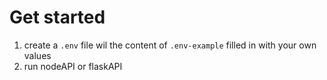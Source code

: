 # Get started
1. create a `.env` file wil the content of `.env-example` filled in with your own values
2. run nodeAPI or flaskAPI